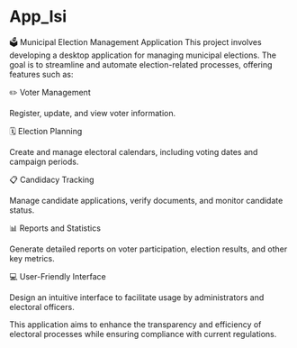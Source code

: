 # App_Isi
🗳️ Municipal Election Management Application
This project involves developing a desktop application for managing municipal elections. The goal is to streamline and automate election-related processes, offering features such as:


✏️ Voter Management

Register, update, and view voter information.


🗓️ Election Planning


Create and manage electoral calendars, including voting dates and campaign periods.

📋 Candidacy Tracking


Manage candidate applications, verify documents, and monitor candidate status.

📊 Reports and Statistics

Generate detailed reports on voter participation, election results, and other key metrics.


💻 User-Friendly Interface


Design an intuitive interface to facilitate usage by administrators and electoral officers.


This application aims to enhance the transparency and efficiency of electoral processes while ensuring compliance with current regulations.


